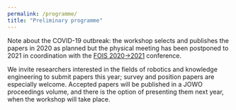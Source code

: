 ```yaml
---
permalink: /programme/
title: "Preliminary programme"
---
```


Note about the COVID-19 outbreak: the workshop selects and publishes the papers in 2020 as planned but the physical meeting has been postponed to 2021 in coordination with the [FOIS 2020->2021](https://fois2020.inf.unibz.it/) conference.

We invite researchers interested in the fields of robotics and knowledge engineering to submit papers this year; survey and position papers are especially welcome. Accepted papers will be published in a JOWO proceedings volume, and there is the option of presenting them next year, when the workshop will take place.
